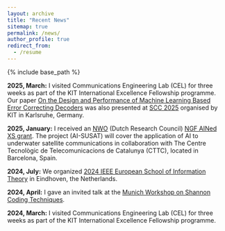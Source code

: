 ```yaml
---
layout: archive
title: "Recent News"
sitemap: true
permalink: /news/
author_profile: true
redirect_from:
  - /resume
---
```


{% include base_path %}

**2025, March:** I visited Communications Engineering Lab (CEL) for three weeks as part of the KIT International Excellence Fellowship programme. Our paper [On the Design and Performance of Machine Learning Based Error Correcting Decoders](https://arxiv.org/abs/2410.15899) was also presented at [SCC 2025](https://scc2025.net/) organised by KIT in Karlsruhe, Germany.

**2025, January:** I received an [NWO](https://www.nwo.nl/en) (Dutch Research Council) [NGF AINed XS grant](https://www.nwo.nl/en/news/last-ten-research-projects-launched-for-ngf-ained-europa-xs). The project (AI-SUSAT) will cover the application of AI to underwater satellite communications in collaboration with The Centre Tecnològic de Telecomunicacions de Catalunya (CTTC), located in Barcelona, Spain.

**2024, July:** We organized [2024 IEEE European School of Information Theory](http://www.tue-ictlab.nl/page/3) in Eindhoven, the Netherlands.

**2024, April:** I gave an invited talk at the [Munich Workshop on Shannon Coding Techniques](https://www.ce.cit.tum.de/en/lnt/events/2024-munich-workshops-on-coding/2024-munich-workshop-on-shannon-coding-techniques-msct/).

**2024, March:** I visited Communications Engineering Lab (CEL) for three weeks as part of the KIT International Excellence Fellowship programme.
